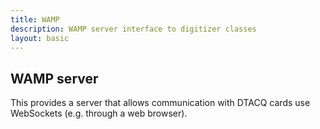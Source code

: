 ```yaml
---
title: WAMP
description: WAMP server interface to digitizer classes
layout: basic
---
```


## WAMP server

This provides a server that allows communication with DTACQ cards use
WebSockets (e.g. through a web browser).

